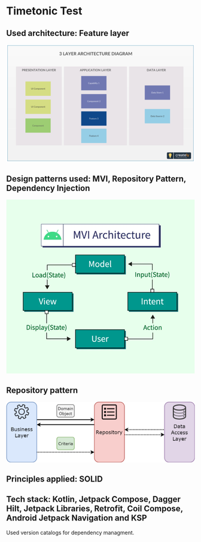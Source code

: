 # Timetonic Test

## Used architecture: Feature layer
![Feature layer architecture](https://github.com/Madold/Timetonictest/blob/main/feature_layer_diagram.png?raw=true)

## Design patterns used: MVI, Repository Pattern, Dependency Injection
![MVI Pattern](https://github.com/Madold/Timetonictest/blob/main/mvi_pattern.jpg?raw=true)

## Repository pattern
![Repository pattern](https://raw.githubusercontent.com/Madold/Timetonictest/main/repository_pattern.png)

## Principles applied: SOLID

## Tech stack: Kotlin, Jetpack Compose, Dagger Hilt, Jetpack Libraries, Retrofit, Coil Compose, Android Jetpack Navigation and KSP

Used version catalogs for dependency managment.





